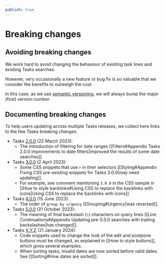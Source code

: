 ```yaml
---
publish: true
---
```


# Breaking changes

## Avoiding breaking changes

We work hard to avoid changing the behaviour of existing task lines and existing Tasks searches.

However, very occasionally a new feature or bug fix is so valuable that we consider the benefits to outweigh the cost.

In this case, as we use [semantic versioning](https://semver.org), we will always bump the major (first) version number.

## Documenting breaking changes

To help users updating across multiple Tasks releases, we collect here links to the few Tasks breaking changes.

- Tasks [2.0.0](https://github.com/obsidian-tasks-group/obsidian-tasks/releases/tag/2.0.0) (22 March 2023):
  - The introduction of filtering for date ranges [[Filters#Appendix Tasks 2.0.0 improvements to date filters|improved the results of some date searches]].
- Tasks [3.0.0](https://github.com/obsidian-tasks-group/obsidian-tasks/releases/tag/3.0.0) (2 April 2023):
  - Some CSS snippets that use `>` in their selectors [[Styling#Appendix Fixing CSS pre-existing snippets for Tasks 3.0.0|may need updating]].
  - For example, see comment mentioning `3.0.0` in the CSS sample in [[How to style backlinks#Using CSS to replace the backlinks with icons|Using CSS to replace the backlinks with icons]].
- Tasks [4.0.0](https://github.com/obsidian-tasks-group/obsidian-tasks/releases/tag/4.0.0) (15 June 2023):
  - The order of `group by urgency` [[Grouping#Urgency|was reversed]].
- Tasks [5.0.0](https://github.com/obsidian-tasks-group/obsidian-tasks/releases/tag/5.0.0) (21 October 2023):
  - The meaning of final backslash (`\`) characters on query lines [[Line Continuations#Appendix Updating pre-5.0.0 searches with trailing backslashes|has changed]].
- Tasks [X.Y.Z](https://github.com/obsidian-tasks-group/obsidian-tasks/releases/tag/X.Y.Z) (21 January 2024):
  - Code snippets used to change the look of the edit and postpone buttons must be changed, as explained in [[How to style buttons]], which gives several examples.
  - When sorting tasks, invalid dates are now sorted before valid dates. See [[Sorting#How dates are sorted]].
